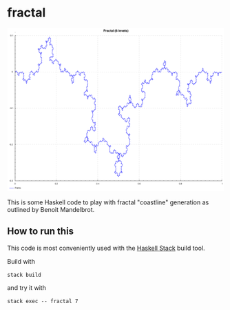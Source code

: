 # fractal

![An example output](https://raw.githubusercontent.com/schrammc/fractal/master/img/example.png)

This is some Haskell code to play with fractal "coastline" generation as
outlined by Benoit Mandelbrot.

## How to run this

This code is most conveniently used with the [Haskell Stack](https://www.haskellstack.org) build tool.

Build with

```
stack build
```

and try it with

```
stack exec -- fractal 7
```
